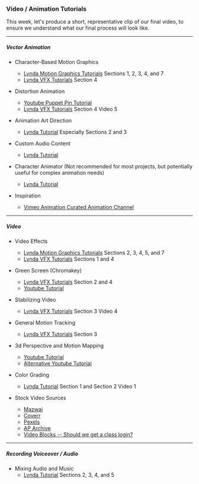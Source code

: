 ### Video / Animation Tutorials

This week, let's produce a short, representative clip of our final video, to ensure we understand what our final process will look like.

-----

##### Vector Animation

- Character-Based Motion Graphics
	- [Lynda Motion Graphics Tutorials](https://www.linkedin.com/learning/after-effects-cc-2018-essential-training-motion-graphics/) Sections 1, 2, 3, 4, and 7 
	- [Lynda VFX Tutorials](https://www.linkedin.com/learning/after-effects-cc-2018-vfx-essential-training) Section 4

- Distortion Animation
	- [Youtube Puppet Pin Tutorial](https://www.youtube.com/watch?v=fuwIZy51ono)
	- [Lynda VFX Tutorials](https://www.linkedin.com/learning/after-effects-cc-2018-vfx-essential-training) Section 4 Video 5

- Animation Art Direction
	- [Lynda Tutorial](https://www.lynda.com/After-Effects-tutorials/Motion-Graphic-Design-Composition/625941-2.html) Especially Sections 2 and 3

- Custom Audio Content
	- [Lynda Tutorial](https://www.lynda.com/Audition-tutorials/Sound-Design-Motion-Graphics/)

- Character Animator (Not recommended for most projects, but potentially useful for complex animation needs)
	- [Lynda Tutorial](https://www.lynda.com/After-Effects-tutorials/After-Effects-Guru-Character-Animator/490763-2.html)

- Inspiration
	- [Vimeo Animation Curated Animation Channel](https://vimeo.com/channels/animation)

-----

##### Video 

- Video Effects
	- [Lynda Motion Graphics Tutorials](https://www.linkedin.com/learning/after-effects-cc-2018-essential-training-motion-graphics/) Sections 2, 3, 4, 5, and 7
	- [Lynda VFX Tutorials](https://www.linkedin.com/learning/after-effects-cc-2018-vfx-essential-training) Sections 1 and 4

- Green Screen (Chromakey)
	- [Lynda VFX Tutorials](https://www.linkedin.com/learning/after-effects-cc-2018-vfx-essential-training) Section 2 and 4
	- [Youtube Tutorial](https://www.youtube.com/watch?v=mbMpTWTXKJU)

- Stabilizing Video
	- [Lynda VFX Tutorials](https://www.linkedin.com/learning/after-effects-cc-2018-vfx-essential-training) Section 3 Video 4

- General Motion Tracking 
	- [Lynda VFX Tutorials](https://www.linkedin.com/learning/after-effects-cc-2018-vfx-essential-training) Section 3

- 3d Perspective and Motion Mapping
	- [Youtube Tutorial](https://www.youtube.com/watch?v=0ToPGhr_muI)
	- [Alternative Youtube Tutorial](https://www.youtube.com/watch?v=UqTU5sOCsxY)

- Color Grading
	- [Lynda Tutorial](https://www.lynda.com/After-Effects-tutorials/After-Effects-Guru-Color-Grading-Footage/) Section 1 and Section 2 Video 1

- Stock Video Sources
	- [Mazwai](http://mazwai.com/#/)
	- [Coverr](https://coverr.co)
	- [Pexels](https://videos.pexels.com)
	- [AP Archive](http://www.aparchive.com)
	- [Video Blocks -- Should we get a class login?](https://www.videoblocks.com)

-----

##### Recording Voiceover / Audio

- Mixing Audio and Music
	- [Lynda Tutorial](https://www.lynda.com/Audition-tutorials/Adobe-Audition-Mixing-Music-Dialog/648932-2.html) Sections 2, 3, 4, and 5



